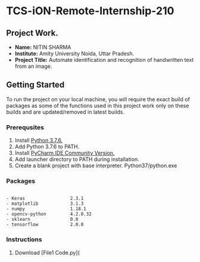 # TCS-iON-Remote-Internship-210
## Project Work.
- **Name:** NITIN SHARMA
- **Institute:** Amity University Noida, Uttar Pradesh.
- **Project Title:** Automate identification and recognition of handwritten text from an image.
## Getting Started
To run the project on your local machine, you will require the exact build of packages as some of the functions used in this project work only on these builds and are updated/removed in latest builds.
### Prerequsites
1. Install [Python 3.7.6.](https://www.python.org/downloads/release/python-376/)
2. Add Python 3.7.6 to PATH.
3. Install [PyCharm IDE Community Version.](https://www.jetbrains.com/pycharm/download/#section=windows)
4. Add launcher directory to PATH during installation.
5. Create a blank project with base interpreter. Python37/python.exe
### Packages
```

- Keras                 2.3.1
- matplotlib            3.1.3
- numpy                 1.18.1
- opencv-python         4.2.0.32
- sklearn               0.0
- tensorflow            2.0.0
```

### Instructions
1. Download [File1 Code.py](

